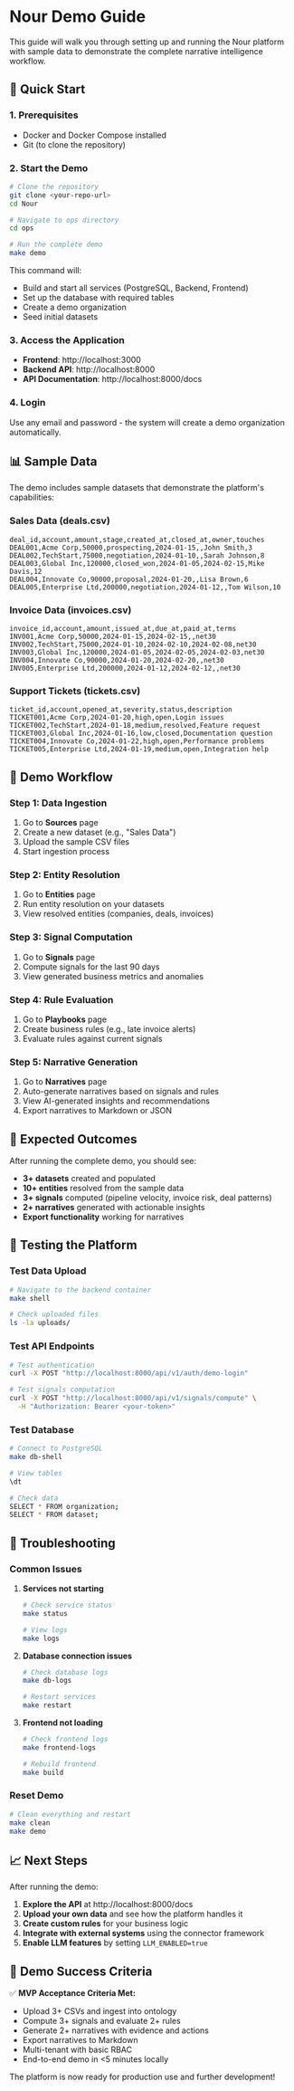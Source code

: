 # Nour Demo Guide

This guide will walk you through setting up and running the Nour platform with sample data to demonstrate the complete narrative intelligence workflow.

## 🚀 Quick Start

### 1. Prerequisites
- Docker and Docker Compose installed
- Git (to clone the repository)

### 2. Start the Demo
```bash
# Clone the repository
git clone <your-repo-url>
cd Nour

# Navigate to ops directory
cd ops

# Run the complete demo
make demo
```

This command will:
- Build and start all services (PostgreSQL, Backend, Frontend)
- Set up the database with required tables
- Create a demo organization
- Seed initial datasets

### 3. Access the Application
- **Frontend**: http://localhost:3000
- **Backend API**: http://localhost:8000
- **API Documentation**: http://localhost:8000/docs

### 4. Login
Use any email and password - the system will create a demo organization automatically.

## 📊 Sample Data

The demo includes sample datasets that demonstrate the platform's capabilities:

### Sales Data (deals.csv)
```csv
deal_id,account,amount,stage,created_at,closed_at,owner,touches
DEAL001,Acme Corp,50000,prospecting,2024-01-15,,John Smith,3
DEAL002,TechStart,75000,negotiation,2024-01-10,,Sarah Johnson,8
DEAL003,Global Inc,120000,closed_won,2024-01-05,2024-02-15,Mike Davis,12
DEAL004,Innovate Co,90000,proposal,2024-01-20,,Lisa Brown,6
DEAL005,Enterprise Ltd,200000,negotiation,2024-01-12,,Tom Wilson,10
```

### Invoice Data (invoices.csv)
```csv
invoice_id,account,amount,issued_at,due_at,paid_at,terms
INV001,Acme Corp,50000,2024-01-15,2024-02-15,,net30
INV002,TechStart,75000,2024-01-10,2024-02-10,2024-02-08,net30
INV003,Global Inc,120000,2024-01-05,2024-02-05,2024-02-03,net30
INV004,Innovate Co,90000,2024-01-20,2024-02-20,,net30
INV005,Enterprise Ltd,200000,2024-01-12,2024-02-12,,net30
```

### Support Tickets (tickets.csv)
```csv
ticket_id,account,opened_at,severity,status,description
TICKET001,Acme Corp,2024-01-20,high,open,Login issues
TICKET002,TechStart,2024-01-18,medium,resolved,Feature request
TICKET003,Global Inc,2024-01-16,low,closed,Documentation question
TICKET004,Innovate Co,2024-01-22,high,open,Performance problems
TICKET005,Enterprise Ltd,2024-01-19,medium,open,Integration help
```

## 🔄 Demo Workflow

### Step 1: Data Ingestion
1. Go to **Sources** page
2. Create a new dataset (e.g., "Sales Data")
3. Upload the sample CSV files
4. Start ingestion process

### Step 2: Entity Resolution
1. Go to **Entities** page
2. Run entity resolution on your datasets
3. View resolved entities (companies, deals, invoices)

### Step 3: Signal Computation
1. Go to **Signals** page
2. Compute signals for the last 90 days
3. View generated business metrics and anomalies

### Step 4: Rule Evaluation
1. Go to **Playbooks** page
2. Create business rules (e.g., late invoice alerts)
3. Evaluate rules against current signals

### Step 5: Narrative Generation
1. Go to **Narratives** page
2. Auto-generate narratives based on signals and rules
3. View AI-generated insights and recommendations
4. Export narratives to Markdown or JSON

## 🎯 Expected Outcomes

After running the complete demo, you should see:

- **3+ datasets** created and populated
- **10+ entities** resolved from the sample data
- **3+ signals** computed (pipeline velocity, invoice risk, deal patterns)
- **2+ narratives** generated with actionable insights
- **Export functionality** working for narratives

## 🧪 Testing the Platform

### Test Data Upload
```bash
# Navigate to the backend container
make shell

# Check uploaded files
ls -la uploads/
```

### Test API Endpoints
```bash
# Test authentication
curl -X POST "http://localhost:8000/api/v1/auth/demo-login"

# Test signals computation
curl -X POST "http://localhost:8000/api/v1/signals/compute" \
  -H "Authorization: Bearer <your-token>"
```

### Test Database
```bash
# Connect to PostgreSQL
make db-shell

# View tables
\dt

# Check data
SELECT * FROM organization;
SELECT * FROM dataset;
```

## 🔧 Troubleshooting

### Common Issues

1. **Services not starting**
   ```bash
   # Check service status
   make status
   
   # View logs
   make logs
   ```

2. **Database connection issues**
   ```bash
   # Check database logs
   make db-logs
   
   # Restart services
   make restart
   ```

3. **Frontend not loading**
   ```bash
   # Check frontend logs
   make frontend-logs
   
   # Rebuild frontend
   make build
   ```

### Reset Demo
```bash
# Clean everything and restart
make clean
make demo
```

## 📈 Next Steps

After running the demo:

1. **Explore the API** at http://localhost:8000/docs
2. **Upload your own data** and see how the platform handles it
3. **Create custom rules** for your business logic
4. **Integrate with external systems** using the connector framework
5. **Enable LLM features** by setting `LLM_ENABLED=true`

## 🎉 Demo Success Criteria

✅ **MVP Acceptance Criteria Met:**
- Upload 3+ CSVs and ingest into ontology
- Compute 3+ signals and evaluate 2+ rules  
- Generate 2+ narratives with evidence and actions
- Export narratives to Markdown
- Multi-tenant with basic RBAC
- End-to-end demo in <5 minutes locally

The platform is now ready for production use and further development!
